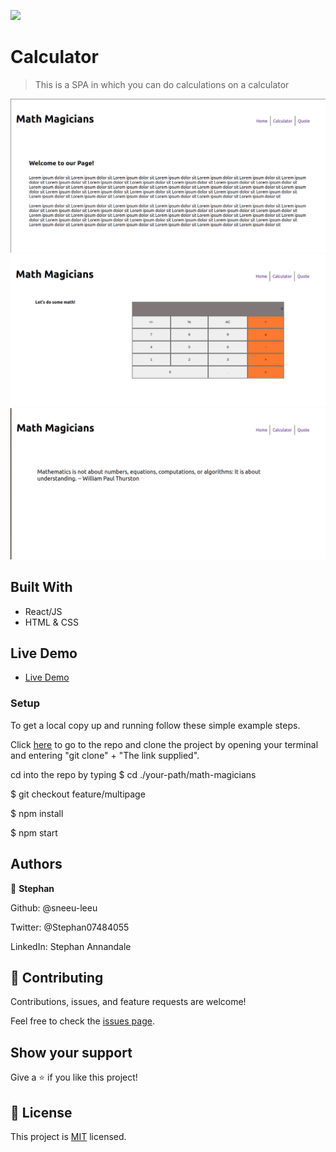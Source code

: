 ![](https://img.shields.io/badge/Microverse-blueviolet)

# Calculator

> This is a SPA in which you can do calculations on a calculator

![Homepage](./img/homepage.png)
![Calculator](./img/calpage.png)
![Quote](./img/quotepage.png)

## Built With

- React/JS
- HTML & CSS

## Live Demo


- [Live Demo](https://eloquent-bartik-1b997d.netlify.app)

### Setup

To get a local copy up and running follow these simple example steps.

Click [here](https://github.com/sneeu-leeu/math-magicians) to go to the repo and clone the project by opening your terminal and entering "git clone" + "The link supplied".

cd into the repo by typing
$ cd ./your-path/math-magicians

$ git checkout feature/multipage

$ npm install

$ npm start

## Authors

👤 **Stephan**

Github: @sneeu-leeu

Twitter: @Stephan07484055

LinkedIn: Stephan Annandale

## 🤝 Contributing

Contributions, issues, and feature requests are welcome!

Feel free to check the [issues page](https://github.com/sneeu-leeu/To-Do-List/issues/4).

## Show your support

Give a ⭐️ if you like this project!

## 📝 License

This project is [MIT](https://opensource.org/licenses/MIT) licensed.
